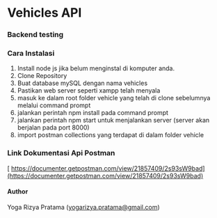 # Vehicles API
### Backend testing

### Cara Instalasi
1. Install node js jika belum menginstal di komputer anda.
2. Clone Repository
3. Buat database mySQL dengan nama vehicles
4. Pastikan web server seperti xampp telah menyala
5. masuk ke dalam root folder vehicle yang telah di clone sebelumnya melalui command prompt
6. jalankan perintah npm install pada command prompt 
7. jalankan perintah npm start untuk menjalankan server (server akan berjalan pada port 8000)
8. import postman collections yang terdapat di dalam folder vehicle

### Link Dokumentasi Api Postman
[ https://documenter.getpostman.com/view/21857409/2s93sW9bad](https://documenter.getpostman.com/view/21857409/2s93sW9bad)


#### Author
Yoga Rizya Pratama (yogarizya.pratama@gmail.com)
